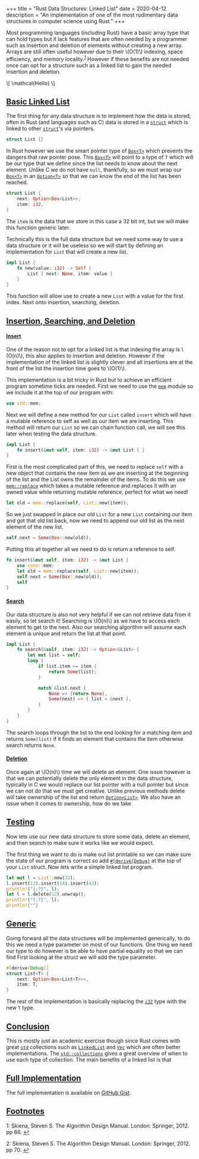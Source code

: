+++
title = "Rust Data Structures: Linked List"
date = 2020-04-12
description = "An implementation of one of the most rudimentary data structures in computer science using Rust."
+++

Most programming languages (including Rust) have a basic array type that can hold types but it lack features that are often needed by a programmer such as insertion and deletion of elements without creating a new array. Arrays are still often useful however due to their \\(O(1)\\) indexing, space efficiency, and memory locality.<sup id="lab1">[1](#ref1)</sup> However if these benefits are not needed once can opt for a structure such as a linked list to gain the needed insertion and deletion. 

\\[ \mathcal{Hello} \\]

## [Basic Linked List](#basic-linked-list)

The first thing for any data structure is to implement how the data is stored, often in Rust (and languages such as C) data is stored in a [`struct`](https://doc.rust-lang.org/std/keyword.struct.html) which is linked to other [`struct`](https://doc.rust-lang.org/std/keyword.struct.html)'s via pointers. 

```rust
struct List {}
```

In Rust however we use the smart pointer type of [`Box<T>`](https://doc.rust-lang.org/std/boxed/index.html) which prevents the dangers that raw pointer pose. This [`Box<T>`](https://doc.rust-lang.org/std/boxed/index.html) will point to a type of `T` which will be our type that we define since the list needs to know about the next element. Unlike C we do not have `null`, thankfully, so we must wrap our [`Box<T>`](https://doc.rust-lang.org/std/boxed/index.html) in an [`Option<T>`](https://doc.rust-lang.org/std/option/index.html) so that we can know the end of the list has been reached. 

```rust
struct List {
    next: Option<Box<List>>,
    item: i32,
}
```

The `item` is the data that we store in this case a 32 bit int, but we will make this function generic later. 

Technically this is the full data structure but we need some way to use a data structure or it will be useless so we will start by defining an implementation for `List` that will create a new list.

```rust
impl List {
    fn new(value: i32) -> Self {
        List { next: None, item: value }
    }
}
```

This function will allow use to create a new `List` with a value for the first index. Next onto insertion, searching, deletion.

## [Insertion, Searching, and Deletion](#insertion-searching-and-deletion)

#### [Insert](#insert)

One of the reason not to opt for a linked list is that indexing the array is \\(O(n)\\), this also applies to insertion and deletion. However if the implementation of the linked list is slightly clever and all insertions are at the front of the list the insertion time goes to \\(O(1)\\).

This implementation is a bit tricky in Rust but to achieve an efficient program sometime ticks are needed. First we need to use the [`mem`](https://doc.rust-lang.org/std/mem/index.html) module so we include it at the top of our program with:

```rust
use std::mem;
```

Next we will define a new method for our `List` called `insert` which will have a mutable reference to self as well as our item we are inserting. This method will return our `List` so we can chain function call, we will see this later when testing the data structure.

```rust
impl List {
    fn insert(&mut self, item: i32) -> &mut List { }
}
```

First is the most complicated part of this, we need to replace `self` with a new object that contains the new item as we are inserting at the beginning of the list and the List owns the remainder of the items. To do this we use [`mem::replace`](https://doc.rust-lang.org/std/mem/fn.replace.html) which takes a mutable reference and replaces it with an owned value while returning mutable reference, perfect for what we need!

```rust 
let old = mem::replace(self, List::new(item));
```

So we just swapped in place our old `List` for a new `List` containing our item and got that old list back, now we need to append our old list as the next element of the new list.

```rust
self.next = Some(Box::new(old));
```

Putting this all together all we need to do is return a reference to self.

```rust 
fn insert(&mut self, item: i32) -> &mut List {
    use core::mem;
    let old = mem::replace(self, List::new(item));
    self.next = Some(Box::new(old));
    self
}
```

#### [Search](#search)

Our data structure is also not very helpful if we can not retrieve data from it easily, so let search it! Searching is \\(O(n)\\) as we have to access each element to get to the next. Also our searching algorithm will assume each element is unique and return the list at that point. 

```rust
impl List {
    fn search(&self, item: i32) -> Option<&List> {
        let mut list = self;
        loop {
            if list.item == item {
                return Some(list);
            }

            match &list.next {
                None => {return None},
                Some(next) => { list = &next },
            }
        }
    }
}
```

The search loops through the list to the end looking for a matching item and returns `Some(list)` if it finds an element that contains the item otherwise search returns `None`.

#### [Deletion](#deletion)

Once again at \\(O(n)\\) time we will delete an element. One issue however is that we can potentially delete the only element in the data structure, typically in C we would replace our list pointer with a null pointer but since we can not do that we must get creative. Unlike previous methods delete will take ownership of the list and return [`Option<List>`](https://doc.rust-lang.org/std/option/index.html). We also have an issue when it comes to ownership, how do we take 

## [Testing](#testing)

Now lets use our new data structure to store some data, delete an element, and then search to make sure it works like we would expect.

The first thing we want to do is make out list printable so we can make sure the state of our program is correct so add [`#[derive(Debug)`](https://doc.rust-lang.org/stable/rust-by-example/hello/print/print_debug.html) at the top of your `List` struct. Now lets write a simple linked list program.

```rust 
let mut l = List::new(32);
l.insert(12).insert(14).insert(43);
println!("{:?}", l);
let l = l.delete(12).unwrap();
println!("{:?}", l);
println!{""}
```

## [Generic](#generic)

Going forward all the data structures will be implemented generically, to do this we need a type parameter on most of our functions. One thing we need our type to do however is be able to have partial equality so that we can find First looking at the struct we will add the type parameter.

```rust 
#[derive(Debug)]
struct List<T> {
    next: Option<Box<List<T>>>,
    item: T,
}
```

The rest of the implementation is basically replacing the [`i32`](https://doc.rust-lang.org/std/primitive.i32.html) type with the new `T` type.

## [Conclusion](#conclusion)

This is mostly just an academic exercise though since Rust comes with great [`std`](https://doc.rust-lang.org/std/) collections such as [`LinkedList`](https://doc.rust-lang.org/std/collections/struct.LinkedList.html) and [`Vec`](https://doc.rust-lang.org/std/collections/struct.LinkedList.html) which are often better implementations. The [`std::collections`](https://doc.rust-lang.org/std/collections/index.html#when-should-you-use-which-collection) gives a great overview of when to use each type of collection. The main benefits of a linked list is that 

## [Full Implementation](#full-implementation)

The full implementation is available on [GitHub Gist](http://s.com).

## [Footnotes](#footnotes)

<a name="ref1">1</a>: 
Skiena, Steven S. The Algorithm Design Manual. London: Springer, 2012. pp 66. [↩](#lab1)

<a name="ref2">2</a>: 
Skiena, Steven S. The Algorithm Design Manual. London: Springer, 2012. pp 70. [↩](#lab2)
